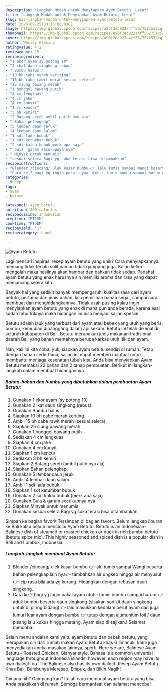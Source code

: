 ```yaml
---
description: "Langkah Mudah untuk Menyiapkan Ayam Betutu, Lezat"
title: "Langkah Mudah untuk Menyiapkan Ayam Betutu, Lezat"
slug: 652-langkah-mudah-untuk-menyiapkan-ayam-betutu-lezat
date: 2020-09-25T03:16:08.838Z
image: https://img-global.cpcdn.com/recipes/a96f2ec922a4ff56/751x532cq70/ayam-betutu-foto-resep-utama.jpg
thumbnail: https://img-global.cpcdn.com/recipes/a96f2ec922a4ff56/751x532cq70/ayam-betutu-foto-resep-utama.jpg
cover: https://img-global.cpcdn.com/recipes/a96f2ec922a4ff56/751x532cq70/ayam-betutu-foto-resep-utama.jpg
author: Wesley Fleming
ratingvalue: 4.2
reviewcount: 15
recipeingredient:
- "1 ekor ayam sy potong 10"
- "2 ikat daun singkong rebus"
- " Bumbu halus "
- "10 bh cabe merah keriting"
- "15 bh cabe rawit merah sesuai selera"
- "25 siung bawang merah"
- "1 bonggol bawang putih"
- "4 cm lengkuas"
- "4 cm jahe"
- "4 cm kunyit"
- "1 cm kencur"
- "3 bh kemiri"
- "2 Batang sereh ambil putih nya aja"
- " Bahan pelengkap"
- "5 lembar daun jeruk"
- "4 lembar daun salam"
- "1 sdt lada bubuk"
- "1 sdt ketumbar bubuk"
- "2 sdt kaldu bubuk merk apa saja"
- " Gula  garam secukupnya nya"
- " Minyak untuk menumis"
- "sesuai selera Bagi yg suka terasi bisa ditambahkan"
recipeinstructions:
- "Blender /cincang/ ulek kasar bumbu 👉 lalu tumis sampai Wangi beserta bahan pelengkap lain nya👉 tambahkan air ungkep hingga air menyusut 👉 icip rasa bila ada yg kurang. Hidangkan dengan rebusan daun singkong."
- "Cara ke 2 bagi yg ingin pakai ayam utuh : tumis bumbu sampai harum 👉 aduk bumbu beserta daun singkong (sisakan sedikit daun singkong untuk di piring bidang) 👉 lalu masukkan kedalam perut ayam dan juga lumuri luar ayam dengan bumbu 👉 tutup dengan alumunium foil / daun pisang lalu kukus hingga matang. Ayam siap di sajikan.! Selamat mencoba."
categories:
- Resep
tags:
- ayam
- betutu

katakunci: ayam betutu 
nutrition: 300 calories
recipecuisine: Indonesian
preptime: "PT15M"
cooktime: "PT58M"
recipeyield: "1"
recipecategory: Lunch

---
```



![Ayam Betutu](https://img-global.cpcdn.com/recipes/a96f2ec922a4ff56/751x532cq70/ayam-betutu-foto-resep-utama.jpg)

Lagi mencari inspirasi resep ayam betutu yang unik? Cara menyiapkannya memang tidak terlalu sulit namun tidak gampang juga. Kalau keliru mengolah maka hasilnya akan hambar dan bahkan tidak sedap. Padahal ayam betutu yang enak harusnya sih memiliki aroma dan rasa yang dapat memancing selera kita.

Banyak hal yang sedikit banyak mempengaruhi kualitas rasa dari ayam betutu, pertama dari jenis bahan, lalu pemilihan bahan segar, sampai cara membuat dan menghidangkannya. Tidak usah pusing kalau ingin menyiapkan ayam betutu yang enak di mana pun anda berada, karena asal sudah tahu triknya maka hidangan ini bisa menjadi sajian spesial.

Betutu adalah lauk yang terbuat dari ayam atau bebek yang utuh yang berisi bumbu, kemudian dipanggang dalam api sekam. Betutu ini telah dikenal di seluruh kabupaten di Bali. Betutu merupakan jenis makanan tradisional daerah Bali yang bahan mentahnya berupa karkas utuh itik dan ayam.


Nah, kali ini kita coba, yuk, siapkan ayam betutu sendiri di rumah. Tetap dengan bahan sederhana, sajian ini dapat memberi manfaat untuk membantu menjaga kesehatan tubuh kita. Anda bisa menyiapkan Ayam Betutu memakai 22 bahan dan 2 tahap pembuatan. Berikut ini langkah-langkah dalam membuat hidangannya.

<!--inarticleads1-->

##### Bahan-bahan dan bumbu yang dibutuhkan dalam pembuatan Ayam Betutu:

1. Gunakan 1 ekor ayam (sy potong 10)
1. Gunakan 2 ikat daun singkong (rebus)
1. Gunakan  Bumbu halus :
1. Siapkan 10 bh cabe merah keriting
1. Ambil 15 bh cabe rawit merah (sesuai selera)
1. Siapkan 25 siung bawang merah
1. Gunakan 1 bonggol bawang putih
1. Sediakan 4 cm lengkuas
1. Siapkan 4 cm jahe
1. Gunakan 4 cm kunyit
1. Siapkan 1 cm kencur
1. Sediakan 3 bh kemiri
1. Siapkan 2 Batang sereh (ambil putih nya aja)
1. Siapkan  Bahan pelengkap:
1. Gunakan 5 lembar daun jeruk
1. Ambil 4 lembar daun salam
1. Ambil 1 sdt lada bubuk
1. Siapkan 1 sdt ketumbar bubuk
1. Gunakan 2 sdt kaldu bubuk (merk apa saja)
1. Gunakan  Gula &amp; garam secukupnya nya
1. Siapkan  Minyak untuk menumis
1. Gunakan sesuai selera Bagi yg suka terasi bisa ditambahkan


Simpan ke bagian favorit Tersimpan di bagian favorit. Belum lengkap liburan ke Bali kalau belum mencicipi Ayam Betutu. Betutu is an Indonesian-Balinese dish of steamed or roasted chicken or duck in rich bumbu betutu (betutu spice mix). This highly seasoned and spiced dish is a popular dish in Bali and Lombok, Indonesia. 

<!--inarticleads2-->

##### Langkah-langkah membuat Ayam Betutu:

1. Blender /cincang/ ulek kasar bumbu 👉 lalu tumis sampai Wangi beserta bahan pelengkap lain nya👉 tambahkan air ungkep hingga air menyusut 👉 icip rasa bila ada yg kurang. Hidangkan dengan rebusan daun singkong.
1. Cara ke 2 bagi yg ingin pakai ayam utuh : tumis bumbu sampai harum 👉 aduk bumbu beserta daun singkong (sisakan sedikit daun singkong untuk di piring bidang) 👉 lalu masukkan kedalam perut ayam dan juga lumuri luar ayam dengan bumbu 👉 tutup dengan alumunium foil / daun pisang lalu kukus hingga matang. Ayam siap di sajikan.! Selamat mencoba.


Selain menu andalan kami yaitu ayam betutu dan bebek betutu, yang merupakan ciri dari rumah makan Ayam Betutu khas Gilimanuk, kami juga menyediakan aneka masakan lainnya, sperti. Here we are, Balinese Ayam Betutu - Roasted Chicken, Gianyar style. Bahasa is a common universal language throughout Indonesia islands, however, each region may have its own dialect too. The Balinese also has its own dialect. Resep Ayam Betutu Khas Bali, Bumbunya Meresap, Empuk, dan Bikin Nagih! 

Gimana nih? Gampang kan? Itulah cara membuat ayam betutu yang bisa Anda praktikkan di rumah. Semoga bermanfaat dan selamat mencoba!
